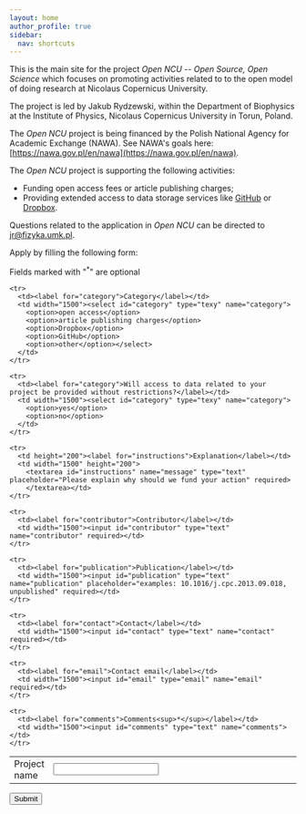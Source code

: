 ```yaml
---
layout: home
author_profile: true
sidebar:
  nav: shortcuts
---
```

This is the main site for the project *Open NCU -- Open Source, Open Science*
which focuses on promoting activities related to to the open model of doing 
research at Nicolaus Copernicus University.

The project is led by Jakub Rydzewski, within the Department of Biophysics 
at the Institute of Physics, Nicolaus Copernicus University in Torun, Poland.

The *Open NCU* project is being financed by the Polish National Agency for
Academic Exchange (NAWA). See NAWA's goals here: 
[https://nawa.gov.pl/en/nawa](https://nawa.gov.pl/en/nawa).

The *Open NCU* project is supporting the following activities:
* Funding open access fees or article publishing charges;
* Providing extended access to data storage services like 
  [GitHub](https://github.com) or [Dropbox](https://dropbox.com).

Questions related to the application in *Open NCU* can be directed to 
<jr@fizyka.umk.pl>. 

Apply by filling the following form:

Fields marked with "<sup>*</sup>" are optional

<form action="https://formspree.io/xyygvnbv" method="POST">
<table>
    <tr>
      <td><label for="name">Project name</label></td>
      <td width="1500"><input id="name" type="text" name="projectname" required> </td>
    </tr>

    <tr>
      <td><label for="category">Category</label></td>
      <td width="1500"><select id="category" type="texy" name="category">
        <option>open access</option>
        <option>article publishing charges</option>
        <option>Dropbox</option>
        <option>GitHub</option>
        <option>other</option></select> 
      </td>
    </tr>

    <tr>
      <td><label for="category">Will access to data related to your project be provided without restrictions?</label></td>
      <td width="1500"><select id="category" type="texy" name="category">
        <option>yes</option>
        <option>no</option>
      </td>
    </tr>

    <tr>
      <td height="200"><label for="instructions">Explanation</label></td>
      <td width="1500" height="200">
        <textarea id="instructions" name="message" type="text" placeholder="Please explain why should we fund your action" required>
        </textarea></td>
    </tr>

    <tr>
      <td><label for="contributor">Contributor</label></td>
      <td width="1500"><input id="contributor" type="text" name="contributor" required></td>
    </tr>

    <tr>
      <td><label for="publication">Publication</label></td>
      <td width="1500"><input id="publication" type="text" name="publication" placeholder="examples: 10.1016/j.cpc.2013.09.018, unpublished" required></td>
    </tr>

    <tr>
      <td><label for="contact">Contact</label></td>
      <td width="1500"><input id="contact" type="text" name="contact" required></td>
    </tr>

    <tr>
      <td><label for="email">Contact email</label></td>
      <td width="1500"><input id="email" type="email" name="email" required></td>
    </tr>

    <tr>
      <td><label for="comments">Comments<sup>*</sup></label></td>
      <td width="1500"><input id="comments" type="text" name="comments"></td>
    </tr>

</table>

  <button type="submit">Submit</button>

</form>
